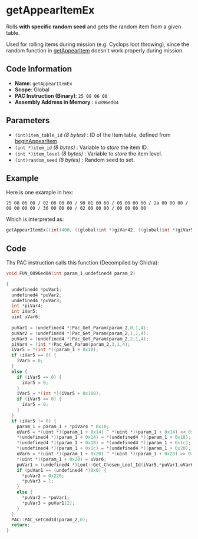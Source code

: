 # getAppearItemEx

Rolls **with specific random seed** and gets the random item from a given table.

Used for rolling items during mission (e.g. Cyclops loot throwing), since the random function in [getAppearItem](./getappearitem.md) doesn't work properly during mission.

## Code Information

- **Name**: `getAppearItemEx`
- **Scope**: Global
- **PAC Instruction (Binary)**: `25 08 06 00`
- **Assembly Address in Memory** : `0x896ed04`

## Parameters

- `(int)item_table_id` *(8 bytes)* : ID of the Item table, defined from [beginAppearItem](./beginappearitem.md)
- `(int *)item_id` *(8 bytes)* : Variable to *store* the item ID.
- `(int *)item_level` *(8 bytes)* : Variable to *store* the item level.
- `(int)random_seed` *(8 bytes)* : Random seed to set.

## Example

Here is one example in hex:

```25 08 06 00 / 02 00 00 00 / 90 01 00 00 / 08 00 00 00 / 2a 00 00 00 / 08 00 00 00 / 36 00 00 00 / 02 00 00 00 / 00 00 00 00```

Which is interpreted as:

```c
getAppearItemEx((int)400, ((global)int *)giVar42, ((global)int *)giVar54, (int)0)
```

## Code

Ths PAC instruction calls this function (Decompiled by Ghidra):

```c
void FUN_0896ed04(int param_1,undefined4 param_2)

{
  undefined4 *puVar1;
  undefined4 *puVar2;
  undefined4 *puVar3;
  int *piVar4;
  int iVar5;
  uint uVar6;
  
  puVar1 = (undefined4 *)Pac_Get_Param(param_2,0,1,4);
  puVar2 = (undefined4 *)Pac_Get_Param(param_2,1,1,4);
  puVar3 = (undefined4 *)Pac_Get_Param(param_2,2,1,4);
  piVar4 = (int *)Pac_Get_Param(param_2,3,1,4);
  iVar5 = *(int *)(param_1 + 0x10);
  if (iVar5 == 0) {
    iVar5 = 0;
  }
  else {
    if (iVar5 == 0) {
      iVar5 = 0;
    }
    iVar5 = *(int *)(iVar5 + 0x188);
    if (iVar5 == 0) {
      iVar5 = 0;
    }
  }
  if (iVar5 != 0) {
    param_1 = param_1 + *piVar4 * 0x10;
    uVar6 = *(uint *)(param_1 + 0x14) ^ *(uint *)(param_1 + 0x14) << 0xb;
    *(undefined4 *)(param_1 + 0x14) = *(undefined4 *)(param_1 + 0x18);
    *(undefined4 *)(param_1 + 0x18) = *(undefined4 *)(param_1 + 0x1c);
    *(undefined4 *)(param_1 + 0x1c) = *(undefined4 *)(param_1 + 0x20);
    uVar6 = *(uint *)(param_1 + 0x20) ^ *(uint *)(param_1 + 0x20) >> 0x13 ^ uVar6 ^ uVar6 >> 8;
    *(uint *)(param_1 + 0x20) = uVar6;
    puVar1 = (undefined4 *)Loot::Get_Chosen_Loot_Id(iVar5,*puVar1,uVar6,1);
    if (puVar1 == (undefined4 *)0x0) {
      *puVar2 = 0x220;
      *puVar3 = 1;
    }
    else {
      *puVar2 = *puVar1;
      *puVar3 = puVar1[2];
    }
  }
  PAC::PAC_setCmdId(param_2,0);
  return;
}
```

